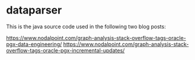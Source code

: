 # dataparser
This is the java source code used in the following two blog posts:

https://www.nodalpoint.com/graph-analysis-stack-overflow-tags-oracle-pgx-data-engineering/
https://www.nodalpoint.com/graph-analysis-stack-overflow-tags-oracle-pgx-incremental-updates/
